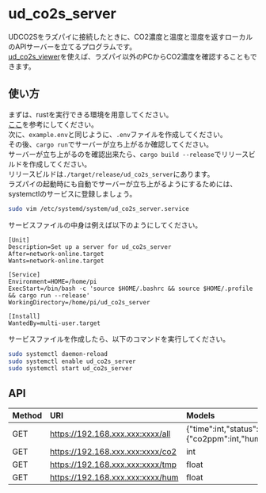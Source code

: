 # ud_co2s_server
UDCO2Sをラズパイに接続したときに、CO2濃度と温度と湿度を返すローカルのAPIサーバーを立てるプログラムです。  
[ud_co2s_viewer](https://github.com/rakkyo150/ud_co2s_viewer)を使えば、ラズパイ以外のPCからCO2濃度を確認することもできます。

## 使い方
まずは、rustを実行できる環境を用意してください。  
[ここ](https://www.rust-lang.org/tools/install)を参考にしてください。  
次に、`example.env`と同じように、`.env`ファイルを作成してください。  
その後、`cargo run`でサーバーが立ち上がるか確認してください。  
サーバーが立ち上がるのを確認出来たら、`cargo build --release`でリリースビルドを作成してください。  
リリースビルドは`./target/release/ud_co2s_server`にあります。  
ラズパイの起動時にも自動でサーバーが立ち上がるようにするためには、systemctlのサービスに登録しましょう。
```bash
sudo vim /etc/systemd/system/ud_co2s_server.service
```
サービスファイルの中身は例えば以下のようにしてください。
```systemd
[Unit]
Description=Set up a server for ud_co2s_server
After=network-online.target
Wants=network-online.target

[Service]
Environment=HOME=/home/pi
ExecStart=/bin/bash -c 'source $HOME/.bashrc && source $HOME/.profile && cargo run --release'
WorkingDirectory=/home/pi/ud_co2s_server

[Install]
WantedBy=multi-user.target
```
サービスファイルを作成したら、以下のコマンドを実行してください。
```bash
sudo systemctl daemon-reload
sudo systemctl enable ud_co2s_server
sudo systemctl start ud_co2s_server
```

## API
|Method|URI|Models|
|:---|:---|:---|
|GET|https://192.168.xxx.xxx:xxxx/all|{"time":int,"status":{"co2ppm":int,"humidity":float,"temperature":float}}|
|GET|https://192.168.xxx.xxx:xxxx/co2|int|
|GET|https://192.168.xxx.xxx:xxxx/tmp|float|
|GET|https://192.168.xxx.xxx:xxxx/hum|float|
